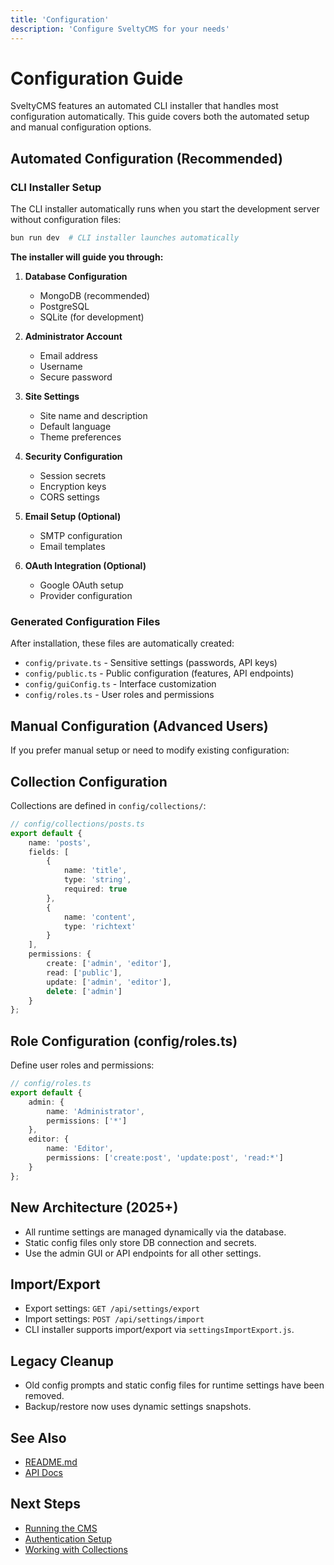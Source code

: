 ```yaml
---
title: 'Configuration'
description: 'Configure SveltyCMS for your needs'
---
```


# Configuration Guide

SveltyCMS features an automated CLI installer that handles most configuration automatically. This guide covers both the automated setup and manual configuration options.

## Automated Configuration (Recommended)

### CLI Installer Setup

The CLI installer automatically runs when you start the development server without configuration files:

```bash
bun run dev  # CLI installer launches automatically
```

**The installer will guide you through:**

1. **Database Configuration**
   - MongoDB (recommended)
   - PostgreSQL
   - SQLite (for development)

2. **Administrator Account**
   - Email address
   - Username
   - Secure password

3. **Site Settings**
   - Site name and description
   - Default language
   - Theme preferences

4. **Security Configuration**
   - Session secrets
   - Encryption keys
   - CORS settings

5. **Email Setup (Optional)**
   - SMTP configuration
   - Email templates

6. **OAuth Integration (Optional)**
   - Google OAuth setup
   - Provider configuration

### Generated Configuration Files

After installation, these files are automatically created:

- `config/private.ts` - Sensitive settings (passwords, API keys)
- `config/public.ts` - Public configuration (features, API endpoints)
- `config/guiConfig.ts` - Interface customization
- `config/roles.ts` - User roles and permissions

## Manual Configuration (Advanced Users)

If you prefer manual setup or need to modify existing configuration:

## Collection Configuration

Collections are defined in `config/collections/`:

```typescript
// config/collections/posts.ts
export default {
	name: 'posts',
	fields: [
		{
			name: 'title',
			type: 'string',
			required: true
		},
		{
			name: 'content',
			type: 'richtext'
		}
	],
	permissions: {
		create: ['admin', 'editor'],
		read: ['public'],
		update: ['admin', 'editor'],
		delete: ['admin']
	}
};
```

## Role Configuration (config/roles.ts)

Define user roles and permissions:

```typescript
// config/roles.ts
export default {
	admin: {
		name: 'Administrator',
		permissions: ['*']
	},
	editor: {
		name: 'Editor',
		permissions: ['create:post', 'update:post', 'read:*']
	}
};
```

## New Architecture (2025+)

- All runtime settings are managed dynamically via the database.
- Static config files only store DB connection and secrets.
- Use the admin GUI or API endpoints for all other settings.

## Import/Export

- Export settings: `GET /api/settings/export`
- Import settings: `POST /api/settings/import`
- CLI installer supports import/export via `settingsImportExport.js`.

## Legacy Cleanup

- Old config prompts and static config files for runtime settings have been removed.
- Backup/restore now uses dynamic settings snapshots.

## See Also

- [README.md](../../README.md)
- [API Docs](../api-test-summary.md)

## Next Steps

- [Running the CMS](./06-Running.md)
- [Authentication Setup](../auth/01-Authentication.md)
- [Working with Collections](../collections/01-Collections.md)
